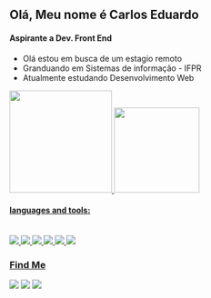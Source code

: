 <h2> Olá, Meu nome é Carlos Eduardo</h2>
<h4> Aspirante a Dev. Front End </h4>

<ul>
 <li> Olá estou em busca de um estagio remoto</li>
 <li> Granduando em Sistemas de informação - IFPR </li>
 <li> Atualmente estudando Desenvolvimento Web </li>
</ul>

<div>
  <a href="https://github.com/Carlosc4rvalho">
  <img height="180em" src="https://github-readme-stats.vercel.app/api?username=CarlosC4rvalho&show_icons=true&theme=dracula&include_all_commits=true&count_private=true"/>
  <img height="150em" src="https://github-readme-stats.vercel.app/api/top-langs/?username=CarlosC4rvalho&layout=compact&langs_count=7&theme=dracula"/>
</div>

<h4> languages and tools: </h4>

<div style="display: inline_block"><br>
  <img src="https://img.icons8.com/color/55/000000/html-5--v1.png"/>
  <img src="https://img.icons8.com/color/55/000000/css3.png"/>
  <img src="https://img.icons8.com/color/55/000000/javascript--v1.png"/>
  <img src="https://img.icons8.com/fluency/55/000000/visual-studio-code-2019.png"/>
  <img src="https://img.icons8.com/plasticine/55/000000/react.png"/>
  <img src="https://img.icons8.com/color/55/000000/typescript.png"/>        
</div>

  <h3>Find Me</h3>

<div>
  <a href="https://instagram.com/carlos_c4rvalho" target="_blank"><img src="https://img.icons8.com/color/60/000000/instagram-new--v1.png" target="_blank"></a>
  <a href="https://www.linkedin.com/in/carloscarvalho" target="_blank"><img src="https://img.icons8.com/fluency/60/000000/linkedin-circled.png" target="_blank"></a> 
  <a href = "mailto:contatoccarvalhodasilva777@gmail.com"><img src="https://img.icons8.com/color-glass/60/000000/gmail.png" target="_blank"></a>
</div>
